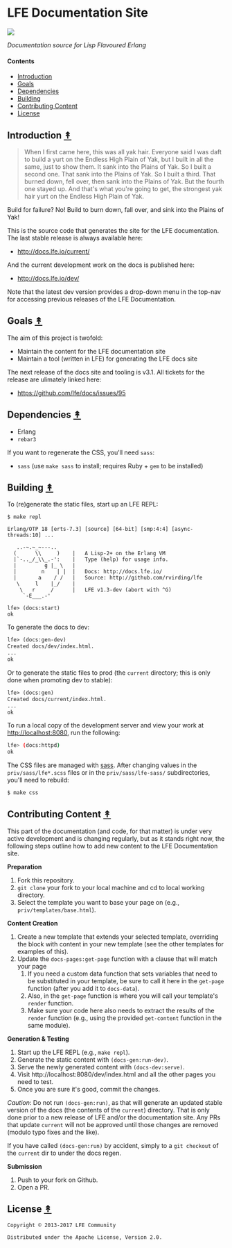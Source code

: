 # LFE Documentation Site

[![][lfe-tiny]][lfe-large]


*Documentation source for Lisp Flavoured Erlang*


#### Contents

* [Introduction](#introduction-)
* [Goals](#goals-)
* [Dependencies](#dependencies-)
* [Building](#building-)
* [Contributing Content](#contributing-content-)
* [License](#license-)


## Introduction [&#x219F;](#contents)

> When I first came here, this was all yak hair. Everyone said I was daft to
> build a yurt on the Endless High Plain of Yak, but I built in all the same,
> just to show them. It sank into the Plains of Yak. So I built a second one.
> That sank into the Plains of Yak. So I built a third. That burned down, fell
> over, then sank into the Plains of Yak. But the fourth one stayed up. And
> that's what you're going to get, the strongest yak hair yurt on the Endless
> High Plain of Yak.

Build for failure? No! Build to burn down, fall over, and sink into the Plains
of Yak!

This is the source code that generates the site for the LFE documentation.
The last stable release is always available here:

* http://docs.lfe.io/current/

And the current development work on the docs is published here:

* http://docs.lfe.io/dev/

Note that the latest dev version provides a drop-down menu in the top-nav for
accessing previous releases of the LFE Documentation.


## Goals [&#x219F;](#contents)

The aim of this project is twofold:

* Maintain the content for the LFE documentation site
* Maintain a tool (written in LFE) for generating the LFE docs site

The next release of the docs site and tooling is v3.1. All tickets
for the release are ulimately linked here:
 * https://github.com/lfe/docs/issues/95


## Dependencies [&#x219F;](#contents)

* Erlang
* `rebar3`

If you want to regenerate the CSS, you'll need `sass`:

* `sass` (use `make sass` to install; requires Ruby + `gem` to be
  installed)


## Building [&#x219F;](#contents)

To (re)generate the static files, start up an LFE REPL:

```
$ make repl
```
```
Erlang/OTP 18 [erts-7.3] [source] [64-bit] [smp:4:4] [async-threads:10] ...

   ..-~.~_~---..
  (      \\     )    |   A Lisp-2+ on the Erlang VM
  |`-.._/_\\_.-':    |   Type (help) for usage info.
  |         g |_ \   |
  |        n    | |  |   Docs: http://docs.lfe.io/
  |       a    / /   |   Source: http://github.com/rvirding/lfe
   \     l    |_/    |
    \   r     /      |   LFE v1.3-dev (abort with ^G)
     `-E___.-'

lfe> (docs:start)
ok
```

To generate the docs to dev:

```cl
lfe> (docs:gen-dev)
Created docs/dev/index.html.
...
ok
```

Or to generate the static files to prod (the `current` directory; this is
only done when promoting dev to stable):

```cl
lfe> (docs:gen)
Created docs/current/index.html.
...
ok
```

To run a local copy of the development server and view your work at
[http://localhost:8080](http://localhost:8080), run the following:

```bash
lfe> (docs:httpd)
ok
```

The CSS files are managed with [sass](http://sass-lang.com). After changing
values in the `priv/sass/lfe*.scss` files or in the
`priv/sass/lfe-sass/` subdirectories, you'll need to rebuild:

```bash
$ make css
```


## Contributing Content [&#x219F;](#contents)

This part of the documentation (and code, for that matter) is under very active
development and is changing regularly, but as it stands right now, the
following steps outline how to add new content to the LFE Documentation site.

**Preparation**

1. Fork this repository.
1. `git clone` your fork to your local machine and cd to local working
   directory.
1. Select the template you want to base your page on
   (e.g., `priv/templates/base.html`).

**Content Creation**

1. Create a new template that extends your selected template, overriding the
   block with content in your new template (see the other templates for
   examples of this).
1. Update the `docs-pages:get-page` function with a clause that will match your
   page
   1. If you need a custom data function that sets variables that need to be
      substituted in your template, be sure to call it here in the `get-page`
      function (after you add it to `docs-data`).
   1. Also, in the `get-page` function is where you will call your template's
      `render` function.
   1. Make sure your code here also needs to extract the results of the
      `render` function (e.g., using the provided `get-content` function in the
      same module).

**Generation & Testing**

1. Start up the LFE REPL (e.g., `make repl`).
1. Generate the static content with `(docs-gen:run-dev)`.
1. Serve the newly generated content with `(docs-dev:serve)`.
1. Visit http://localhost:8080/dev/index.html and all the other pages you need
   to test.
1. Once you are sure it's good, commit the changes.

*Caution*: Do not run `(docs-gen:run)`, as that will generate an updated stable
version of the docs (the contents of the `current`) directory. That is only done
prior to a new release of LFE and/or the documentation site. Any PRs that update
`current` will not be approved until those changes are removed (modulo typo fixes
and the like).

If you have called `(docs-gen:run)` by accident, simply to a `git checkout`
of the `current` dir to under the docs regen.

**Submission**

1. Push to your fork on Github.
1. Open a PR.


## License [&#x219F;](#contents)

```
Copyright © 2013-2017 LFE Community

Distributed under the Apache License, Version 2.0.
```


[lfe-tiny]: priv/static/images/logos/lfe-tiny.png
[lfe-large]: priv/static/images/logos/lfe-large.png
